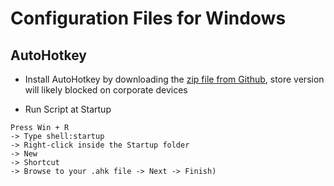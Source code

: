 # Configuration Files for Windows

## AutoHotkey

- Install AutoHotkey by downloading the [zip file from Github](https://github.com/AutoHotkey/AutoHotkey/releases), store version will likely blocked on corporate devices

- Run Script at Startup

```
Press Win + R
-> Type shell:startup
-> Right-click inside the Startup folder
-> New
-> Shortcut
-> Browse to your .ahk file -> Next -> Finish)
```
